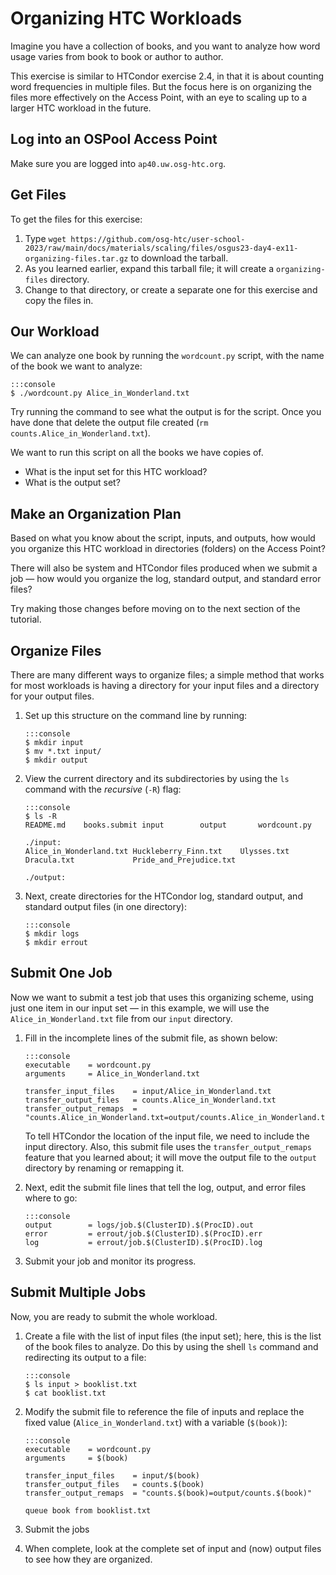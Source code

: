 # Organizing HTC Workloads

Imagine you have a collection of books,
and you want to analyze how word usage varies from book to book or author to author. 

This exercise is similar to HTCondor exercise 2.4,
in that it is about counting word frequencies in multiple files.
But the focus here is on organizing the files more effectively on the Access Point,
with an eye to scaling up to a larger HTC workload in the future.

## Log into an OSPool Access Point

Make sure you are logged into `ap40.uw.osg-htc.org`. 

## Get Files

To get the files for this exercise:

1.  Type `wget https://github.com/osg-htc/user-school-2023/raw/main/docs/materials/scaling/files/osgus23-day4-ex11-organizing-files.tar.gz` to download the tarball.
1.  As you learned earlier, expand this tarball file; it will create a `organizing-files` directory.
1.  Change to that directory, or create a separate one for this exercise and copy the files in.

## Our Workload

We can analyze one book by running the `wordcount.py` script, with the 
name of the book we want to analyze: 

    :::console
    $ ./wordcount.py Alice_in_Wonderland.txt

Try running the command to see what the output is for the script.
Once you have done that delete the output file created (`rm counts.Alice_in_Wonderland.txt`).

We want to run this script on all the books we have copies of. 

*   What is the input set for this HTC workload?
*   What is the output set?

## Make an Organization Plan

Based on what you know about the script, inputs, and outputs,
how would you organize this HTC workload in directories (folders) on the Access Point?

There will also be system and HTCondor files produced when we submit a job&nbsp;&mdash;
how would you organize the log, standard output, and standard error files?

Try making those changes before moving on to the next section of the tutorial.

## Organize Files

There are many different ways to organize files;
a simple method that works for most workloads is having a directory for your input files
and a directory for your output files.

1.  Set up this structure on the command line by running: 

        :::console
        $ mkdir input
        $ mv *.txt input/
        $ mkdir output

2.  View the current directory and its subdirectories by using the `ls` command with the *recursive* (`-R`) flag:

        :::console
        $ ls -R
        README.md    books.submit input        output       wordcount.py

        ./input:
        Alice_in_Wonderland.txt Huckleberry_Finn.txt    Ulysses.txt
        Dracula.txt             Pride_and_Prejudice.txt

        ./output:

3.  Next, create directories for the HTCondor log, standard output, and standard output files (in one directory):

        :::console
        $ mkdir logs
        $ mkdir errout

## Submit One Job

Now we want to submit a test job that uses this organizing scheme,
using just one item in our input set&nbsp;&mdash;
in this example, we will use the `Alice_in_Wonderland.txt` file from our `input` directory.

1.  Fill in the incomplete lines of the submit file, as shown below:

        :::console
        executable    = wordcount.py
        arguments     = Alice_in_Wonderland.txt

        transfer_input_files    = input/Alice_in_Wonderland.txt
        transfer_output_files   = counts.Alice_in_Wonderland.txt
        transfer_output_remaps  = "counts.Alice_in_Wonderland.txt=output/counts.Alice_in_Wonderland.txt"

    To tell HTCondor the location of the input file, we need to include the input directory.
    Also, this submit file uses the `transfer_output_remaps` feature that you learned about;
    it will move the output file to the `output` directory by renaming or remapping it.

1.  Next, edit the submit file lines that tell the log, output, and error files where to go:

        :::console
        output        = logs/job.$(ClusterID).$(ProcID).out
        error         = errout/job.$(ClusterID).$(ProcID).err
        log           = errout/job.$(ClusterID).$(ProcID).log

1.  Submit your job and monitor its progress.

## Submit Multiple Jobs

Now, you are ready to submit the whole workload.

1.  Create a file with the list of input files (the input set);
    here, this is the list of the book files to analyze.
    Do this by using the shell `ls` command and redirecting its output to a file:

        :::console
        $ ls input > booklist.txt
        $ cat booklist.txt

1.  Modify the submit file to reference the file of inputs and replace the fixed value (`Alice_in_Wonderland.txt`) with a variable (`$(book)`):

        :::console
        executable    = wordcount.py
        arguments     = $(book)

        transfer_input_files    = input/$(book)
        transfer_output_files   = counts.$(book)
        transfer_output_remaps  = "counts.$(book)=output/counts.$(book)"

        queue book from booklist.txt

1.  Submit the jobs

1.  When complete, look at the complete set of input and (now) output files to see how they are organized.
